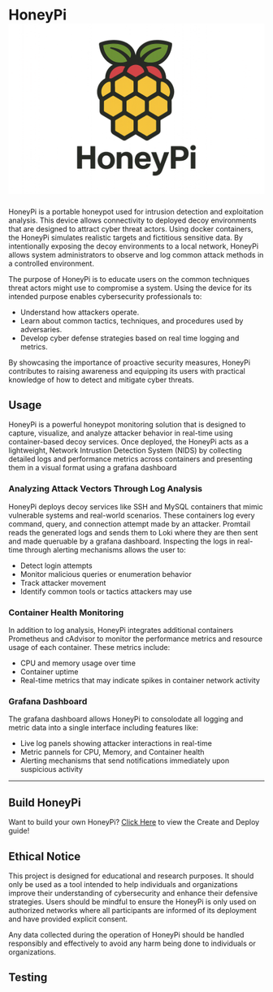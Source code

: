 # HoneyPi  ![logo2](Images/logo2.png)

HoneyPi is a portable honeypot used for intrusion detection and exploitation analysis.  This device allows connectivity to deployed decoy environments that
are designed to attract cyber threat actors.  Using docker containers, the HoneyPi simulates realistic targets and fictitious sensitive data.  By intentionally
exposing the decoy environments to a local network, HoneyPi allows system administrators to observe and log common attack methods in a controlled environment.

The purpose of HoneyPi is to educate users on the common techniques threat actors might use to compromise a system.  Using the device for its intended
purpose enables cybersecurity professionals to:

  - Understand how attackers operate.
  - Learn about common tactics, techniques, and procedures used by adversaries.
  - Develop cyber defense strategies based on real time logging and metrics.

By showcasing the importance of proactive security measures, HoneyPi contributes to raising awareness and equipping
its users with practical knowledge of how to detect and mitigate cyber threats.

## Usage

HoneyPi is a powerful honeypot monitoring solution that is designed to capture, visualize, and analyze attacker behavior in real-time using container-based decoy services.
Once deployed, the HoneyPi acts as a lightweight, Network Intrustion Detection System (NIDS) by collecting detailed logs and performance metrics across containers and
presenting them in a visual format using a grafana dashboard

### Analyzing Attack Vectors Through Log Analysis

 HoneyPi deploys decoy services like SSH and MySQL containers that mimic vulnerable systems and real-world scenarios.  These containers log every command, query, and connection
 attempt made by an attacker.  Promtail reads the generated logs and sends them to Loki where they are then sent and made queruable by a grafana dashboard.  Inspecting
 the logs in real-time through alerting mechanisms allows the user to:
  - Detect login attempts
  - Monitor malicious queries or enumeration behavior
  - Track attacker movement
  - Identify common tools or tactics attackers may use

### Container Health Monitoring

In addition to log analysis, HoneyPi integrates additional containers Prometheus and cAdvisor to monitor the performance metrics and resource usage of each container.
These metrics include:
 - CPU and memory usage over time
 - Container uptime
 - Real-time metrics that may indicate spikes in container network activity

### Grafana Dashboard

The grafana dashboard allows HoneyPi to consolodate all logging and metric data into a single interface including features like:
 - Live log panels showing attacker interactions in real-time
 - Metric pannels for CPU, Memory, and Container health
 - Alerting mechanisms that send notifications immediately upon suspicious activity

---

## Build HoneyPi

Want to build your own HoneyPi?
[Click Here](docs/Build_HoneyPi.md) to view the Create and Deploy guide!

## __Ethical Notice__

This project is designed for educational and research purposes.  It should only be used as a tool intended to help individuals and organizations
improve their understanding of cybersecurity and enhance their defensive strategies.  Users should be mindful to ensure the HoneyPi is only used on authorized
networks where all participants are informed of its deployment and have provided explicit consent.

Any data collected during the operation of HoneyPi should be handled responsibly and effectively to avoid
any harm being done to individuals or organizations.

## Testing

